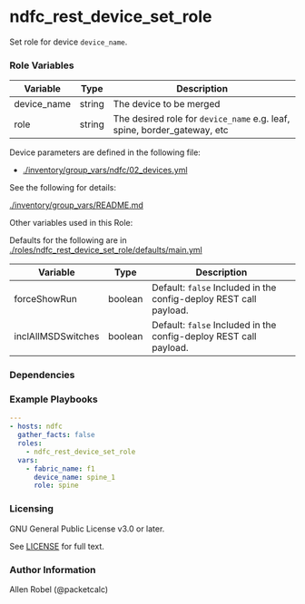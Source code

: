 # ndfc_rest_device_set_role

Set role for device ``device_name``.

### Role Variables

Variable        | Type   | Description
----------------|--------|----------------------------------------
device_name     | string | The device to be merged
role            | string | The desired role for ``device_name`` e.g. leaf, spine, border_gateway, etc

Device parameters are defined in the following file:

- [./inventory/group_vars/ndfc/02_devices.yml](/inventory/group_vars/ndfc/02_devices.yml)

See the following for details:

[./inventory/group_vars/README.md](/inventory/group_vars/README.md)

Other variables used in this Role:

Defaults for the following are in [./roles/ndfc_rest_device_set_role/defaults/main.yml](/roles/ndfc_rest_device_set_role/defaults/main.yml)

Variable           | Type    | Description
-------------------|---------|------------
forceShowRun       | boolean | Default: ``false`` Included in the config-deploy REST call payload.
inclAllMSDSwitches | boolean | Default: ``false`` Included in the config-deploy REST call payload.

### Dependencies

### Example Playbooks

```yaml
---
- hosts: ndfc
  gather_facts: false
  roles:
    - ndfc_rest_device_set_role
  vars:
    - fabric_name: f1
      device_name: spine_1
      role: spine
```

### Licensing

GNU General Public License v3.0 or later.

See [LICENSE](https://www.gnu.org/licenses/gpl-3.0.txt) for full text.

### Author Information

Allen Robel (@packetcalc)
